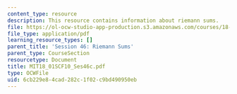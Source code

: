 ```yaml
---
content_type: resource
description: This resource contains information about riemann sums.
file: https://ol-ocw-studio-app-production.s3.amazonaws.com/courses/18-01sc-single-variable-calculus-fall-2010/6cb229e84cad282c1f02c9bd490950eb_MIT18_01SCF10_Ses46c.pdf
file_type: application/pdf
learning_resource_types: []
parent_title: 'Session 46: Riemann Sums'
parent_type: CourseSection
resourcetype: Document
title: MIT18_01SCF10_Ses46c.pdf
type: OCWFile
uid: 6cb229e8-4cad-282c-1f02-c9bd490950eb
---
```

